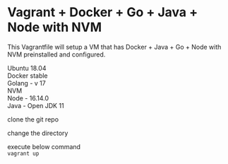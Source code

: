 # Vagrant + Docker + Go + Java + Node with NVM
This Vagrantfile will setup a VM that has Docker + Java + Go + Node with NVM preinstalled and configured.


Ubuntu 18.04  
Docker  stable  
Golang  - v 17  
NVM  
Node  - 16.14.0  
Java - Open JDK 11  

clone the git repo

change the directory  

execute below command  
`vagrant up  
`
